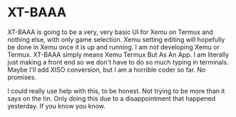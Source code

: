 # XT-BAAA
XT-BAAA is going to be a very, very basic UI for Xemu on Termux and nothing else, with only game selection. Xemu setting editing will hopefully be done in Xemu once it is up and running. I am not developing Xemu or Termux. XT-BAAA simply means Xemu Termux But As An App. I am literally just making a front end so we don't have to do so much typing in terminals. Maybe I'll add XISO conversion, but I am a horrible coder so far. No promises.

I could really use help with this, to be honest. Not trying to be more than it says on the tin. Only doing this due to a disappointment that happened yesterday. If you know you know.
